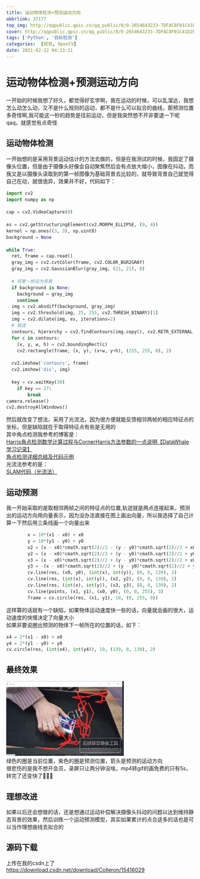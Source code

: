 ```yaml
---
title: 运动物体检测+预测运动方向
abbrlink: 37177
top_img: http://qqpublic.qpic.cn/qq_public/0/0-2654643233-7DFAC8F01C41D2B61E5111FE61C6626A/0?fmt=jpg&size=29&h=700&w=700&ppv=1/0
cover: http://qqpublic.qpic.cn/qq_public/0/0-2654643233-7DFAC8F01C41D2B61E5111FE61C6626A/0?fmt=jpg&size=29&h=700&w=700&ppv=1/0
tags: ['Python', '目标检测']
categories:  [视觉, OpenCV]
date: 2021-02-22 04:13:11
---
```


# 运动物体检测+预测运动方向
一开始的时候我想了好久，都觉得好玄学啊，我在运动的时候，可以乱溜达，我想怎么动怎么动，又不是什么规则的运动，都不是什么可以拟合的曲线，那预测位置多奇怪啊,我可能这一秒的趋势是往前运动，但是我突然想不开非要退一下呢qaq，就感觉有点奇怪
## 运动物体检测   
一开始想的是采用背景运动估计的方法去做的，但是在我测试的时候，我固定了摄像头位置，但是由于摄像头好像会自动聚焦然后会有点放大缩小，图像在抖动，而我又是以摄像头读取到的第一帧图像为基础背景去比较的，就导致背景自己就觉得自己在动，就很诡异，效果并不好，代码如下：
```Python
import cv2
import numpy as np
 
cap = cv2.VideoCapture(0)

es = cv2.getStructuringElement(cv2.MORPH_ELLIPSE, (9, 4))
kernel = np.ones((3, 3), np.uint8)
background = None
 
while True:
  ret, frame = cap.read()
  gray_img = cv2.cvtColor(frame, cv2.COLOR_BGR2GRAY)
  gray_img = cv2.GaussianBlur(gray_img, (21, 21), 0)
 
  # 将第一帧设为背景
  if background is None:
    background = gray_img
    continue
  img = cv2.absdiff(background, gray_img)
  img = cv2.threshold(img, 25, 255, cv2.THRESH_BINARY)[1] 
  img = cv2.dilate(img, es, iterations=2)
  # 框选
  contours, hierarchy = cv2.findContours(img.copy(), cv2.RETR_EXTERNAL, cv2.CHAIN_APPROX_SIMPLE)
  for c in contours:
    (x, y, w, h) = cv2.boundingRect(c)
    cv2.rectangle(frame, (x, y), (x+w, y+h), (255, 255, 0), 2)
 
  cv2.imshow('contours', frame)
  cv2.imshow('dis', img)
 
  key = cv.waitKey(30)
    if key == 27:
        break
camera.release()
cv2.destroyAllWindows()
```
然后就改变了想法，采用了光流法，因为很方便就能反馈相邻两帧的相应特征点的坐标，但是缺陷就在于取得特征点有些是无用的  
其中角点检测我参考的博客是：  
[Harris角点检测数学计算过程与CornerHarris方法参数的一点说明【DataWhale学习记录】](https://blog.csdn.net/m0_38052500/article/details/106936075)  
[角点检测详细总结及代码示例](https://blog.csdn.net/xinyuski/article/details/93472253)  
光流法参考的是：  
[SLAM代码（光流法）](https://blog.csdn.net/wendox/article/details/52505971)
## 运动预测
我一开始采取的是取相邻两帧之间的特征点的位置,轨迹就是两点连接起来，预测出的运动方向用向量表示，因为没办法直接在图上画出向量，所以我选择了自己计算一下然后用三条线画一个向量出来  
```python
        x = 10*(x1 - x0) + x0
        y = 10*(y1 - y0) + y0
        x2 = (x - x0)*cmath.sqrt(2)//2 - (y - y0)*cmath.sqrt(2)//2 + x0
        y2 = (x - x0)*cmath.sqrt(2)//2 + (y - y0)*cmath.sqrt(2)//2 + y0
        x3 = (x - x0)*cmath.sqrt(2)//2 + (y - y0)*cmath.sqrt(2)//2 + x0
        y3 = -(x - x0)*cmath.sqrt(2)//2 + (y - y0)*cmath.sqrt(2)//2 + y0
        cv.line(res, (x0, y0), (int(x), int(y)), (0, 0, 139), 2)
        cv.line(res, (int(x), int(y)), (x2, y2), (0, 0, 139), 2)
        cv.line(res, (int(x), int(y)), (x3, y3), (0, 0, 139), 2)
        cv.line(points, (x1, y1), (x0, y0), (0, 0, 255), 3)
        frame = cv.circle(res, (x1, y1), 10, (0, 255, 0))
```
这样算的话就有一个缺陷，如果物体运动速度快一些的话，向量就会画的很大，运动速度的快慢决定了向量大小  
如果非要说圈出预测的物体下一帧所在的位置的话，如下：  
```python
x4 = 2*(x1 - x0) + x0
y4 = 2*(y1 - y0) + y0 
cv.circle(res, (int(x4), int(y4)), 10, (139, 0, 139), 2)
```
## 最终效果
![](运动物体检测-预测运动方向/1.gif)  
绿色的圈是当前位置，紫色的圈是预测位置，箭头是预测的运动方向  
很悲伤的是我不想开会员，录屏只让两分钟没啥，mp4转gif的画免费的只有5s，转完了还变快了:shit::shit::shit:

## 理想改进
如果以后还会想做的话，还是想通过运动补偿解决摄像头抖动的问题以达到维持静态背景的效果，然后训练一个运动预测模型，其实如果累计的点合适多的话也是可以当作理想曲线去拟合的

## 源码下载
上传在我的csdn上了
https://download.csdn.net/download/Colleron/15416029